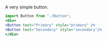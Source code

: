 A very simple button.        
```jsx                       
import Button from "./Button";
<div>                                       
<Button text="Primary" style="primary" />
<Button text="Secondary" style="secondary"/>
</div>
```